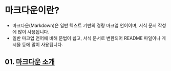 # 마크다운이란?
- 마크다운(Markdown)은 일반 텍스트 기반의 경량 마크업 언어이며, 서식 문서 작성에 많이 사용됩니다. <br>
- 일반 마크업 언어에 비해 문법이 쉽고, 서식 문서로 변환되어 README 파일이나 게시물 등에 많이 사용됩니다. <br>

## 01. [마크다운 소개](https://github.com/namerim/Markdown/blob/main/MD1.md "마크다운 소개")
